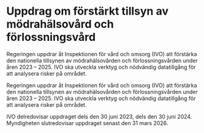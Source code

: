 # Uppdrag om förstärkt tillsyn av mödrahälsovård och förlossningsvård

Regeringen uppdrar åt Inspektionen för vård och omsorg (IVO) att förstärka den nationella tillsynen av mödrahälsovården och förlossningsvården under åren 2023 – 2025. IVO ska utveckla verktyg och nödvändig datatillgång för att analysera risker på området.

Regeringen uppdrar åt Inspektionen för vård och omsorg (IVO) att förstärka den nationella tillsynen av mödrahälsovården och förlossningsvården under åren 2023 – 2025. IVO ska utveckla verktyg och nödvändig datatillgång för att analysera risker på området.

IVO delredovisar uppdraget dels den 30 juni 2023, dels den 30 juni 2024. Myndigheten slutredovisar uppdraget senast den 31 mars 2026.
